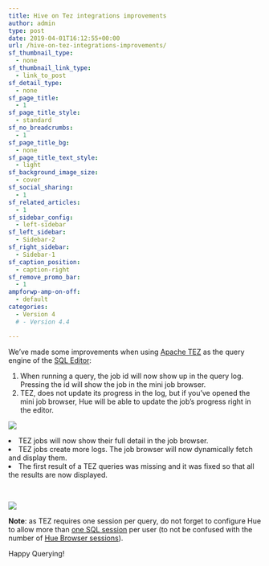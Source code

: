 ```yaml
---
title: Hive on Tez integrations improvements
author: admin
type: post
date: 2019-04-01T16:12:55+00:00
url: /hive-on-tez-integrations-improvements/
sf_thumbnail_type:
  - none
sf_thumbnail_link_type:
  - link_to_post
sf_detail_type:
  - none
sf_page_title:
  - 1
sf_page_title_style:
  - standard
sf_no_breadcrumbs:
  - 1
sf_page_title_bg:
  - none
sf_page_title_text_style:
  - light
sf_background_image_size:
  - cover
sf_social_sharing:
  - 1
sf_related_articles:
  - 1
sf_sidebar_config:
  - left-sidebar
sf_left_sidebar:
  - Sidebar-2
sf_right_sidebar:
  - Sidebar-1
sf_caption_position:
  - caption-right
sf_remove_promo_bar:
  - 1
ampforwp-amp-on-off:
  - default
categories:
  - Version 4
  # - Version 4.4

---
```

<span style="font-weight: 400;">We’ve made some improvements when using </span>[<span style="font-weight: 400;">Apache TEZ</span>][1] <span style="font-weight: 400;">as the query engine of the </span>[<span style="font-weight: 400;">SQL Editor</span>][2]<span style="font-weight: 400;">:</span>

<li style="list-style-type: none;">
  <ol>
    <li style="font-weight: 400;">
      <span style="font-weight: 400;">When running a query, the job id will now show up in the query log. Pressing the id will show the job in the mini job browser.</span>
    </li>
    <li style="font-weight: 400;">
      <span style="font-weight: 400;">TEZ, does not update its progress in the log, but if you’ve opened the mini job browser, Hue will be able to update the job’s progress right in the editor.</span>
    </li>
  </ol>
</li>

[<img class="aligncenter wp-image-5834" src="https://cdn.gethue.com/uploads/2019/04/Screen-Shot-2019-03-29-at-3.53.54-PM.png"/>][3]

<li style="font-weight: 400;">
  <span style="font-weight: 400;">TEZ jobs will now show their full detail in the job browser.</span>
</li>
<li style="font-weight: 400;">
  <span style="font-weight: 400;">TEZ jobs create more logs. The job browser will now dynamically fetch and display them.</span>
</li>
<li style="font-weight: 400;">
  <span style="font-weight: 400;">The first result of a TEZ queries was missing and it was fixed so that all the results are now displayed.</span>
</li>

&nbsp;

[<img class="aligncenter wp-image-5835" src="https://cdn.gethue.com/uploads/2019/04/Screen-Shot-2019-03-29-at-3.50.35-PM.png"/>][4]

**Note**<span style="font-weight: 400;">: as TEZ requires one session per query, do not forget to configure Hue to allow more than </span>[<span style="font-weight: 400;">one SQL session</span>][5] <span style="font-weight: 400;">per user (to not be confused with the number of </span>[<span style="font-weight: 400;">Hue Browser sessions</span>][6]<span style="font-weight: 400;">).</span>

<span style="font-weight: 400;">Happy Querying!</span>

 [1]: https://tez.apache.org/
 [2]: https://gethue.com/sql-editor/
 [3]: https://cdn.gethue.com/uploads/2019/04/Screen-Shot-2019-03-29-at-3.53.54-PM.png
 [4]: https://cdn.gethue.com/uploads/2019/04/Screen-Shot-2019-03-29-at-3.50.35-PM.png
 [5]: https://docs.gethue.com/administrator/configuration/connectors/#apache-hive
 [6]: https://gethue.com/restrict-number-of-concurrent-sessions-per-user/
